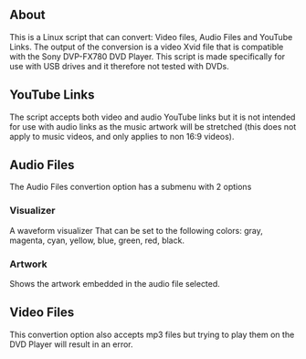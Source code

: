 ## About
This is a Linux script that can convert: Video files, Audio Files and YouTube Links.
The output of the conversion is a video Xvid file that is compatible with the Sony DVP-FX780 DVD Player.
This script is made specifically for use with USB drives and it therefore not tested with DVDs.
## YouTube Links
The script accepts both video and audio YouTube links but it is not intended for use with audio links as the music artwork will be stretched (this does not apply to music videos, and only applies to non 16:9 videos).
## Audio Files
The Audio Files convertion option has a submenu with 2 options
### Visualizer
A waveform visualizer That can be set to the following colors: gray, magenta, cyan, yellow, blue, green, red, black.
### Artwork
Shows the artwork embedded in the audio file selected.
## Video Files
This convertion option also accepts mp3 files but trying to play them on the DVD Player will result in an error.
